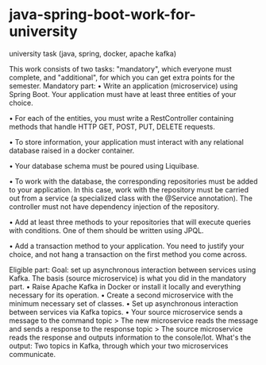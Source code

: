 # java-spring-boot-work-for-university
university task (java, spring, docker, apache kafka)

This work consists of two tasks: "mandatory", which everyone must complete, and "additional", for which you can get extra points for the semester.
Mandatory part:
• Write an application (microservice) using Spring Boot. Your application must have at least three entities of your choice.

• For each of the entities, you must write a RestController containing methods that handle HTTP GET, POST, PUT, DELETE requests.

• To store information, your application must interact with any relational database raised in a docker container.

• Your database schema must be poured using Liquibase.

• To work with the database, the corresponding repositories must be added to your application. In this case, work with the repository must be carried out from a service (a specialized class with the @Service annotation). The controller must not have dependency injection of the repository.

• Add at least three methods to your repositories that will execute queries with conditions. One of them should be written using JPQL.

• Add a transaction method to your application. You need to justify your choice, and not hang a transaction on the first method you come across.

Eligible part:
Goal: set up asynchronous interaction between services using Kafka.
The basis (source microservice) is what you did in the mandatory
part.
• Raise Apache Kafka in Docker or install it locally and everything necessary for its
operation.
• Create a second microservice with the minimum necessary set of classes.
• Set up asynchronous interaction between services via Kafka topics.
• Your source microservice sends a message to the command topic > The new
microservice reads the message and sends a response to the response topic > The source
microservice reads the response and outputs information to the console/lot.
What's the output: Two topics in Kafka, through which your two microservices communicate.
